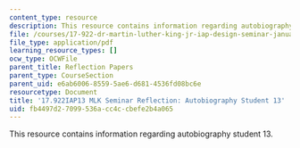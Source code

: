```yaml
---
content_type: resource
description: This resource contains information regarding autobiography student 13.
file: /courses/17-922-dr-martin-luther-king-jr-iap-design-seminar-january-iap-2013/fb4497d27099536acc4ccbefe2b4a065_MIT17_922IAP13_RefPapr3O.pdf
file_type: application/pdf
learning_resource_types: []
ocw_type: OCWFile
parent_title: Reflection Papers
parent_type: CourseSection
parent_uid: e6ab6006-8559-5ae6-d681-4536fd08bc6e
resourcetype: Document
title: '17.922IAP13 MLK Seminar Reflection: Autobiography Student 13'
uid: fb4497d2-7099-536a-cc4c-cbefe2b4a065
---
```

This resource contains information regarding autobiography student 13.

